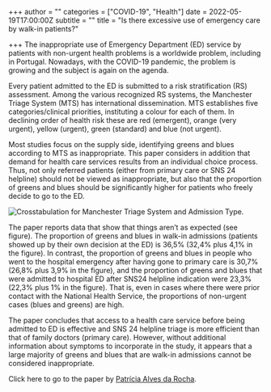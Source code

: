 +++
author = ""
categories = ["COVID-19", "Health"]
date = 2022-05-19T17:00:00Z
subtitle = ""
title = "Is there excessive use of emergency care by walk-in patients?"

+++
The inappropriate use of Emergency Department (ED) service by patients with non-urgent health problems is a worldwide problem, including in Portugal. Nowadays, with the COVID-19 pandemic, the problem is growing and the subject is again on the agenda.

Every patient admitted to the ED is submitted to a risk stratification (RS) assessment. Among the various recognized RS systems, the Manchester Triage System (MTS) has international dissemination. MTS establishes five categories/clinical priorities, instituting a colour for each of them. In declining order of health risk these are red (emergent), orange (very urgent), yellow (urgent), green (standard) and blue (not urgent).

Most studies focus on the supply side, identifying greens and blues according to MTS as inappropriate. This paper considers in addition that demand for health care services results from an individual choice process. Thus, not only referred patients (either from primary care or SNS 24 helpline) should not be viewed as inappropriate, but also that the proportion of greens and blues should be significantly higher for patients who freely decide to go to the ED.

![](https://res.cloudinary.com/portuguese-economic-journal/image/upload/v1653058157/research_report/Screen_Shot_2022-05-20_at_9.47.12_PM_qsdimr.png "Crosstabulation for Manchester Triage System and Admission Type.")

The paper reports data that show that things aren’t as expected (see figure). The proportion of greens and blues in walk-in admissions (patients showed up by their own decision at the ED) is 36,5% (32,4% plus 4,1% in the figure). In contrast, the proportion of greens and blues in people who went to the hospital emergency after having gone to primary care is 30,7% (26,8% plus 3,9% in the figure), and the proportion of greens and blues that were admitted to hospital ED after SNS24 helpline indication were 23,3% (22,3% plus 1% in the figure). That is, even in cases where there were prior contact with the National Health Service, the proportions of non-urgent cases (blues and greens) are high.

The paper concludes that access to a health care service before being admitted to ED is effective and SNS 24 helpline triage is more efficient than that of family doctors (primary care). However, without additional information about symptoms to incorporate in the study, it appears that a large majority of greens and blues that are walk-in admissions cannot be considered inappropriate.

Click here to go to the paper by [Patrícia Alves da Rocha](https://repositorio-aberto.up.pt/bitstream/10216/131380/2/435359.pdf).